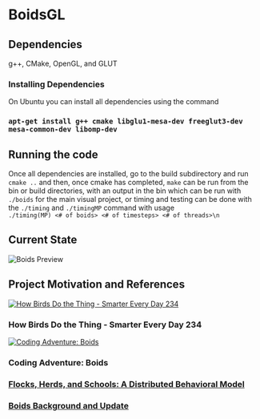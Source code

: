 # BoidsGL

## Dependencies

g++, CMake, OpenGL, and GLUT

### Installing Dependencies

On Ubuntu you can install all dependencies using the command  
### ```apt-get install g++ cmake libglu1-mesa-dev freeglut3-dev mesa-common-dev libomp-dev```

## Running the code

Once all dependencies are installed, go to the build subdirectory and run ```cmake ..```
and then, once cmake has completed, ```make``` 
can be run from the bin or build directories, with an output in the bin which can be run with ```./boids``` for the main visual project, or timing and testing can be done with the  ```./timing``` and ```./timingMP``` command with usage  
```./timing(MP) <# of boids> <# of timesteps> <# of threads>\n```


## Current State

![Boids Preview](/imgs/boids_preview.gif?raw=true "Boids")


## Project Motivation and References

<a href="https://www.youtube.com/watch?feature=player_embedded&v=4LWmRuB-uNU" target="_blank"><img src="https://img.youtube.com/vi/4LWmRuB-uNU/0.jpg" alt="How Birds Do the Thing - Smarter Every Day 234"/></a>
### How Birds Do the Thing - Smarter Every Day 234


<a href="https://www.youtube.com/watch?feature=player_embedded&v=bqtqltqcQhw" target="_blank"><img src="https://img.youtube.com/vi/bqtqltqcQhw/0.jpg" alt="Coding Adventure: Boids"/></a>
### Coding Adventure: Boids

### [Flocks, Herds, and Schools: A Distributed Behavioral Model](http://www.cs.toronto.edu/~dt/siggraph97-course/cwr87/)

### [Boids Background and Update](http://www.red3d.com/cwr/boids/)

